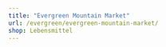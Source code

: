 ```yaml
---
title: "Evergreen Mountain Market"
url: /evergreen/evergreen-mountain-market/
shop: Lebensmittel
---
```

